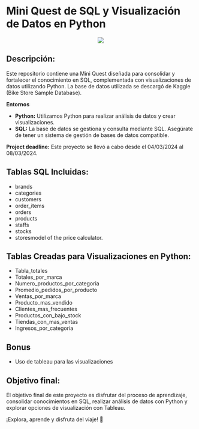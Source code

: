 # Mini Quest de SQL y Visualización de Datos en Python

<p align="center">
  <img src="![image](https://github.com/carloscuerda9/SQL-PYTHON_QUEST/assets/157844996/6ffc207e-8d79-47ff-bf2d-ad133f9adcda)
" >
</p>


## Descripción:

Este repositorio contiene una Mini Quest diseñada para consolidar y fortalecer el conocimiento en SQL, complementada con visualizaciones de datos utilizando Python. La base de datos utilizada se descargó de Kaggle (Bike Store Sample Database).

**Entornos**
* **Python:** Utilizamos Python para realizar análisis de datos y crear visualizaciones. 
* **SQL:** La base de datos se gestiona y consulta mediante SQL. Asegúrate de tener un sistema de gestión de bases de datos compatible.


**Project deadline:** Este proyecto se llevó a cabo desde el 04/03/2024 al 08/03/2024.

## Tablas SQL Incluidas:

- brands
- categories
- customers
- order_items
- orders
- products
- staffs
- stocks
- storesmodel of the price calculator.
        
## Tablas Creadas para Visualizaciones en Python:

- Tabla_totales
- Totales_por_marca
- Numero_productos_por_categoria
- Promedio_pedidos_por_producto
- Ventas_por_marca
- Producto_mas_vendido
- Clientes_mas_frecuentes
- Productos_con_bajo_stock
- Tiendas_con_mas_ventas
- Ingresos_por_categoria

## Bonus
* Uso de tableau para las visualizaciones

## Objetivo final:
El objetivo final de este proyecto es disfrutar del proceso de aprendizaje, consolidar conocimientos en SQL, realizar análisis de datos con Python y explorar opciones de visualización con Tableau.

¡Explora, aprende y disfruta del viaje! 🚀
